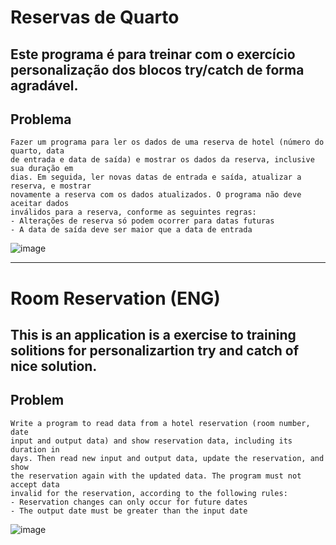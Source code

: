 
# Reservas de Quarto
 
## Este programa é para treinar com o exercício personalização dos blocos try/catch de forma agradável.

## Problema 
```
Fazer um programa para ler os dados de uma reserva de hotel (número do quarto, data
de entrada e data de saída) e mostrar os dados da reserva, inclusive sua duração em
dias. Em seguida, ler novas datas de entrada e saída, atualizar a reserva, e mostrar
novamente a reserva com os dados atualizados. O programa não deve aceitar dados
inválidos para a reserva, conforme as seguintes regras:
- Alterações de reserva só podem ocorrer para datas futuras
- A data de saída deve ser maior que a data de entrada
```
![image](https://user-images.githubusercontent.com/47900701/212491308-5d723c20-ad21-4dba-953b-45c2b9d64350.png)

________________________________________________________________________________________________________________________________________________________
# Room Reservation (ENG)

## This is an application is a exercise to training solitions for personalizartion try and catch of nice solution.


## Problem 
```
Write a program to read data from a hotel reservation (room number, date
input and output data) and show reservation data, including its duration in
days. Then read new input and output data, update the reservation, and show
the reservation again with the updated data. The program must not accept data
invalid for the reservation, according to the following rules:
- Reservation changes can only occur for future dates
- The output date must be greater than the input date
```

![image](https://user-images.githubusercontent.com/47900701/212491341-70854f69-5bc4-4d81-abdd-53ce58ea73e9.png)
